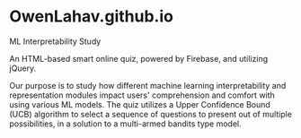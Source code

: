# OwenLahav.github.io
ML Interpretability Study

An HTML-based smart online quiz, powered by Firebase, and utilizing jQuery.

Our purpose is to study how different machine learning interpretability and representation modules impact users' comprehension and comfort 
  with using various ML models.
The quiz utilizes a Upper Confidence Bound (UCB) algorithm to select a sequence of questions to present out of multiple possibilities,
  in a solution to a multi-armed bandits type model.
